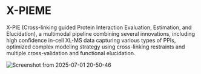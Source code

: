 # X-PIEME
X-PIE (Cross-linking guided Protein Interaction Evaluation, Estimation, and Elucidation), a multimodal pipeline combining several innovations, including high confidence in-cell XL-MS data capturing various types of PPIs, optimized complex modeling strategy using cross-linking restraints and multiple cross-validation and functional elucidation.

![Screenshot from 2025-07-01 20-50-46](https://github.com/user-attachments/assets/2cdd0974-27ce-45d0-a580-33536e00a8e5)

